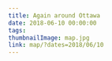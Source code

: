 ```yaml
---
title: Again around Ottawa
date: 2018-06-10 00:00:00
tags:
thumbnailImage: map.jpg
link: map/?dates=2018/06/10
---
```

<!-- excerpt -->
